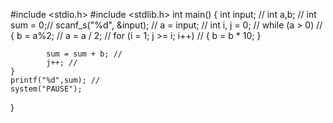 #include <stdio.h>
#include <stdlib.h>
int main()
{
	int input; //
	int a,b; //
	int sum = 0;//
	scanf_s("%d", &input); //
	a = input; //
	int i, j = 0; //
	while (a > 0) //
	{
			b = a%2; //
			a = a / 2; //
			for (i = 1; j >= i; i++)  //
			{
				b = b * 10;
			}
		
			sum = sum + b; // 
			j++; //
	}
	printf("%d",sum); //
	system("PAUSE");
}
